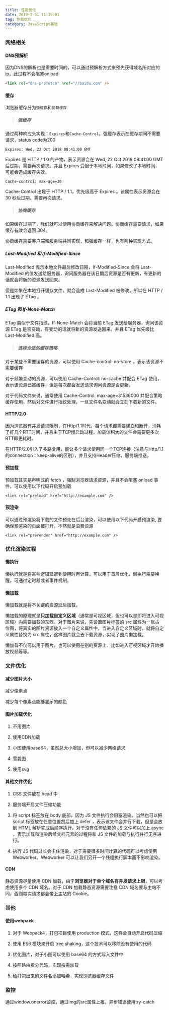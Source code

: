 ```yaml
---
title: 性能优化
date: 2019-3-31 11:39:01
tag: 性能优化
category: JavaScript基础
---
```

### 网络相关

#### DNS预解析

因为DNS的解析也是需要时间的，可以通过预解析方式来预先获得域名所对应的ip，此过程不会阻塞onload

```html
<link rel="dns-prefetch" href="//baidu.com" />
```

#### 缓存

浏览器缓存分为`强缓存`和`协商缓存`

> ##### 强缓存

通过两种响应头实现：`Expires`和`Cache-Control`。强缓存表示在缓存期间不需要请求，status code为200

```
Expires: Wed, 22 Oct 2018 08:41:00 GMT
```

Expires 是 HTTP / 1.0 的产物，表示资源会在 Wed, 22 Oct 2018 08:41:00 GMT 后过期，需要再次请求。并且 Expires 受限于本地时间，如果修改了本地时间，可能会造成缓存失效。

```
Cache-control: max-age=30
```

Cache-Control 出现于 HTTP / 1.1，优先级高于 Expires 。该属性表示资源会在 30 秒后过期，需要再次请求。

> ##### 协商缓存

如果缓存过期了，我们就可以使用协商缓存来解决问题。协商缓存需要请求，如果缓存有效会返回 304。

协商缓存需要客户端和服务端共同实现，和强缓存一样，也有两种实现方式。

##### Last-Modified 和 If-Modified-Since

Last-Modified 表示本地文件最后修改日期，If-Modified-Since 会将 Last-Modified 的值发送给服务器，询问服务器在该日期后资源是否有更新，有更新的话就会将新的资源发送回来。

但是如果在本地打开缓存文件，就会造成 Last-Modified 被修改，所以在 HTTP / 1.1 出现了 ETag 。

##### ETag 和 If-None-Match

ETag 类似于文件指纹，If-None-Match 会将当前 ETag 发送给服务器，询问该资源 ETag 是否变动，有变动的话就将新的资源发送回来。并且 ETag 优先级比 Last-Modified 高。

> ##### 选择合适的缓存策略

对于某些不需要缓存的资源，可以使用 Cache-control: no-store ，表示该资源不需要缓存

对于频繁变动的资源，可以使用 Cache-Control: no-cache 并配合 ETag 使用，表示该资源已被缓存，但是每次都会发送请求询问资源是否更新。

对于代码文件来说，通常使用 Cache-Control: max-age=31536000 并配合策略缓存使用，然后对文件进行指纹处理，一旦文件名变动就会立刻下载新的文件。

#### HTTP/2.0

因为浏览器有并发请求限制，在Http/1.1时代，每个请求都需要建立和断开，消耗了好几个RTT时间，并且由于TCP慢启动过程，加载体积大的文件会需要更多次RTT即更耗时。

在HTTP/2.0引入了多路复用，能让多个请求使用同一个TCP连接（注意与Http/1.1的connection：keep-alive的区别），并且支持Header压缩，服务端推送。

#### 预加载

预加载其实是声明式的 fetch ，强制浏览器请求资源，并且不会阻塞 onload 事件，可以使用以下代码开启预加载

```
<link rel="preload" href="http://example.com" />
```

#### 预渲染

可以通过预渲染将下载的文件预先在后台渲染，可以使用以下代码开启预渲染, 要确保预渲染的页面被打开，不然就是浪费资源

```
<link rel="prerender" href="http://example.com" />
```

### 优化渲染过程

#### 懒执行

懒执行就是将某些逻辑延迟到使用时再计算，可以用于首屏优化，懒执行需要唤醒，可通过定时器或者事件机制。

#### 懒加载

懒加载就是将不关键的资源延后加载。

懒加载的原理就是**只加载自定义区域**（通常是可视区域，但也可以是即将进入可视区域）内需要加载的东西。对于图片来说，先设置图片标签的 src 属性为一张占位图，将真实的图片资源放入一个自定义属性中，当进入自定义区域时，就将自定义属性替换为 src 属性，这样图片就会去下载资源，实现了图片懒加载。

懒加载不仅可以用于图片，也可以使用在别的资源上。比如进入可视区域才开始播放视频等等。

### 文件优化

#### 减少图片大小

减少像素点

减少每个像素点能够显示的颜色

#### 图片加载优化

1. 不用图片

2. 使用CDN加载

3. 小图使用base64，虽然总大小增加，但可以减少网络请求

4. 雪碧图

5. 使用svg

#### 其他文件优化

1. CSS 文件放在 head 中

2. 服务端开启文件压缩功能

3. 将 script 标签放在 body 底部，因为 JS 文件执行会阻塞渲染。当然也可以把 script 标签放在任意位置然后加上 defer ，表示该文件会并行下载，但是会放到 HTML 解析完成后顺序执行。对于没有任何依赖的 JS 文件可以加上 async ，表示加载和渲染后续文档元素的过程将和 JS 文件的加载与执行并行无序进行。

4. 执行 JS 代码过长会卡住渲染，对于需要很多时间计算的代码可以考虑使用 Webworker。Webworker 可以让我们另开一个线程执行脚本而不影响渲染。

#### CDN

静态资源尽量使用 CDN 加载，由于**浏览器对于单个域名有并发请求上限**，可以考虑使用多个 CDN 域名。对于 CDN 加载静态资源需要注意 CDN 域名要与主站不同，否则每次请求都会带上主站的 Cookie。

### 其他

#### 使用webpack

1. 对于 Webpack4，打包项目使用 production 模式，这样会自动开启代码压缩

2. 使用 ES6 模块来开启 tree shaking，这个技术可以移除没有使用的代码

3. 优化图片，对于小图可以使用 base64 的方式写入文件中

4. 按照路由拆分代码，实现按需加载

5. 给打包出来的文件名添加哈希，实现浏览器缓存文件

### 监控

通过window.onerror监控，通过img的src属性上报，异步错误使用try-catch